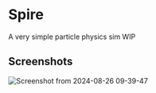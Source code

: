 # Spire
A very simple particle physics sim
WIP

## Screenshots
![Screenshot from 2024-08-26 09-39-47](https://github.com/user-attachments/assets/1e9f0669-8026-49af-9772-745846c3d319)
